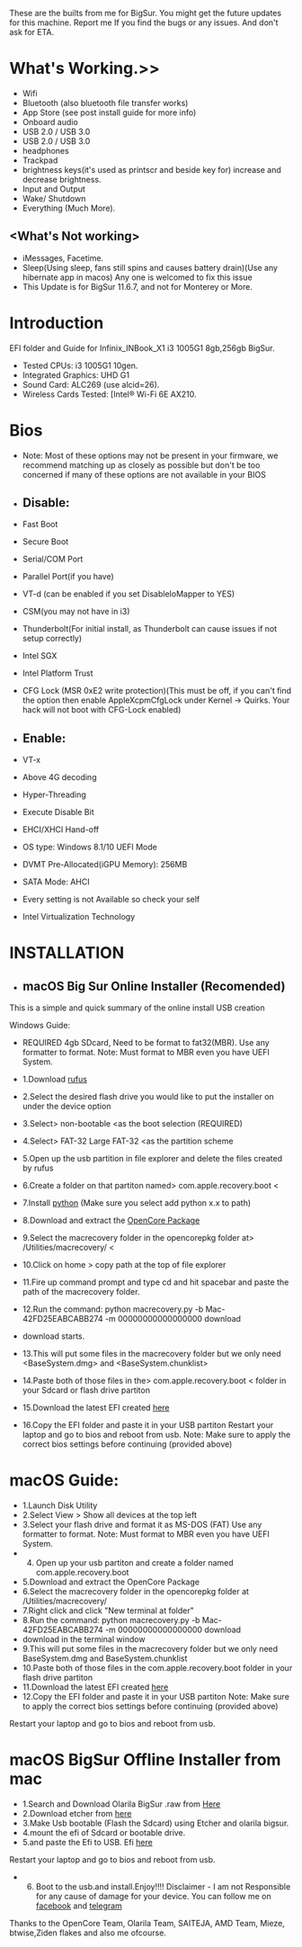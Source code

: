 These are the builts from me for BigSur.  You might get the future updates for this machine.
Report me If you find the bugs or any issues. And don't ask for ETA.

# What's Working.>>
- Wifi
- Bluetooth (also bluetooth file transfer works)
- App Store (see post install guide for more info)
- Onboard audio
- USB 2.0 / USB 3.0
- USB 2.0 / USB 3.0
- headphones
- Trackpad
- brightness keys(it's used as printscr and beside key for) increase and decrease brightness.
- Input and Output
- Wake/ Shutdown
- Everything (Much More).

## <What's Not working>
* iMessages, Facetime.
* Sleep(Using sleep, fans still spins and causes battery drain)(Use any hibernate app in macos) Any one is welcomed to fix this issue
* This Update is for BigSur 11.6.7, and not for Monterey or More.

# Introduction
EFI folder and Guide for Infinix_INBook_X1 i3 1005G1 8gb,256gb BigSur.

- Tested CPUs: i3 1005G1 10gen.
- Integrated Graphics: UHD G1
- Sound Card: ALC269 (use alcid=26).
- Wireless Cards Tested: [Intel® Wi-Fi 6E AX210.

# Bios
- Note: Most of these options may not be present in your firmware, we recommend matching up as closely as possible but don't be too concerned if many of these options are not available in your BIOS
- ## Disable:
- Fast Boot
- Secure Boot
- Serial/COM Port
- Parallel Port(if you have)
- VT-d (can be enabled if you set DisableIoMapper to YES)
- CSM(you may not have in i3)
- Thunderbolt(For initial install, as Thunderbolt can cause issues if not setup correctly)
- Intel SGX
- Intel Platform Trust
- CFG Lock (MSR 0xE2 write protection)(This must be off, if you can't find the option then enable AppleXcpmCfgLock under Kernel -> Quirks. Your hack will not boot with CFG-Lock enabled)

- ## Enable:
- VT-x
- Above 4G decoding
- Hyper-Threading
- Execute Disable Bit
- EHCI/XHCI Hand-off
- OS type: Windows 8.1/10 UEFI Mode
- DVMT Pre-Allocated(iGPU Memory): 256MB
- SATA Mode: AHCI
- Every setting is not Available so check your self
- Intel Virtualization Technology

# INSTALLATION
- ## macOS Big Sur Online Installer (Recomended)
This is a simple and quick summary of the online install USB creation

Windows Guide:
 - REQUIRED 4gb SDcard, Need to be format to fat32(MBR). Use any formatter to format.
 Note: Must format to MBR even you have UEFI System.

- 1.Download [rufus](https://rufus.ie/en/)
- 2.Select the desired flash drive you would like to put the installer on under the device option
- 3.Select> non-bootable <as the boot selection (REQUIRED)
- 4.Select> FAT-32 <or> Large FAT-32 <as the partition scheme
- 5.Open up the usb partition in file explorer and delete the files created by rufus
- 6.Create a folder on that partiton named> com.apple.recovery.boot <
- 7.Install [python](https://www.python.org/downloads/) (Make sure you select add python x.x to path)
- 8.Download and extract the [OpenCore Package](https://github.com/acidanthera/OpenCorePkg/releases)
- 9.Select the macrecovery folder in the opencorepkg folder at>  /Utilities/macrecovery/ <
- 10.Click on home > copy path at the top of file explorer
- 11.Fire up command prompt and type cd and hit spacebar and paste the path of the macrecovery folder.
- 12.Run the command:
 python macrecovery.py -b Mac-42FD25EABCABB274 -m 00000000000000000 download 
 - download starts.
- 13.This will put some files in the macrecovery folder but we only need <BaseSystem.dmg> and <BaseSystem.chunklist>
- 14.Paste both of those files in the> com.apple.recovery.boot < folder in your Sdcard or flash drive partiton
- 15.Download the latest EFI created [here](https://github.com/devboloji/Infinix_INBook_X1_XL11_i3-Hackintosh-Guide-Opencore/releases)
- 16.Copy the EFI folder and paste it in your USB partiton
Restart your laptop and go to bios and reboot from usb.
Note: Make sure to apply the correct bios settings before continuing (provided above)

# macOS Guide:
                                                                       
- 1.Launch Disk Utility
- 2.Select View > Show all devices at the top left
- 3.Select your flash drive and format it as MS-DOS (FAT) Use any formatter to format.
 Note: Must format to MBR even you have UEFI System.
- 4. Open up your usb partiton and create a folder named com.apple.recovery.boot
- 5.Download and extract the OpenCore Package
- 6.Select the macrecovery folder in the opencorepkg folder at /Utilities/macrecovery/
- 7.Right click and click "New terminal at folder"
- 8.Run the command:
 python macrecovery.py -b Mac-42FD25EABCABB274 -m 00000000000000000 download
- download in the terminal window
- 9.This will put some files in the macrecovery folder but we only need BaseSystem.dmg and BaseSystem.chunklist
- 10.Paste both of those files in the com.apple.recovery.boot folder in your flash drive partiton
- 11.Download the latest EFI created [here](https://github.com/devboloji/Infinix_INBook_X1_XL11_i3-Hackintosh-Guide-Opencore/releases)
- 12.Copy the EFI folder and paste it in your USB partiton
Note: Make sure to apply the correct bios settings before continuing (provided above)

Restart your laptop and go to bios and reboot from usb.

 # macOS BigSur Offline Installer from mac
- 1.Search and Download Olarila BigSur .raw from [Here](https://www.olarila.com/topic/6278-hackintosh-and-macintosh-olarila-vanilla-images-macos/)
- 2.Download etcher from [here](https://www.balena.io/etcher/)
- 3.Make Usb bootable (Flash the Sdcard) using Etcher and olarila bigsur.
- 4.mount the efi of Sdcard or bootable drive.
- 5.and paste the Efi to USB. Efi [here](https://github.com/devboloji/Infinix_INBook_X1_XL11_i3-Hackintosh-Guide-Opencore/releases)

Restart your laptop and go to bios and reboot from usb.
- 6. Boot to the usb.and install.Enjoy!!!!
Disclaimer - I am not Responsible for any cause of damage for your device.
You can follow me on [facebook](https://www.facebook.com/sai.dev.92317) and [telegram](https://t.me/Pappusaidev)
                                                                       
Thanks to the OpenCore Team, Olarila Team, SAITEJA, AMD Team, Mieze, btwise,Ziden flakes and also me ofcourse.

